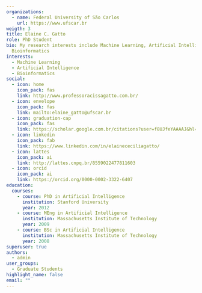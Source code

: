 ```yaml
---
organizations:
  - name: Federal University of São Carlos
    url: https://www.ufscar.br
weigth: 3
title: Elaine C. Gatto
role: PhD Student
bio: My research interests include Machine Learning, Artificial Intelligence and
  Bioinformatics
interests:
  - Machine Learning
  - Artificial Intelligence
  - Bioinformatics
social:
  - icon: home
    icon_pack: fas
    link: http://www.professoracissagatto.com.br/
  - icon: envelope
    icon_pack: fas
    link: mailto:elaine_gatto@ufscar.br
  - icon: graduation-cap
    icon_pack: fas
    link: https://scholar.google.com.br/citations?user=f8UJfeYAAAAJ&hl=pt-BR
  - icon: linkedin
    icon_pack: fab
    link: https://www.linkedin.com/in/elainececiliagatto/
  - icon: lattes
    icon_pack: ai
    link: http://lattes.cnpq.br/8559022477811603
  - icon: orcid
    icon_pack: ai
    link: https://orcid.org/0000-0002-3322-6407
education:
  courses:
    - course: PhD in Artificial Intelligence
      institution: Stanford University
      year: 2012
    - course: MEng in Artificial Intelligence
      institution: Massachusetts Institute of Technology
      year: 2009
    - course: BSc in Artificial Intelligence
      institution: Massachusetts Institute of Technology
      year: 2008
superuser: true
authors:
  - admin
user_groups:
  - Graduate Students
highlight_name: false
email: ""
---
```

